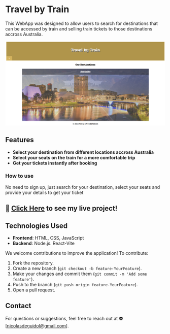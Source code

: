 # Travel by Train

This WebApp was designed to allow users to search for destinations that can be accessed by train and selling train tickets to those destinations accross Australia.


![alt text](</public/images/Screenshot projetc4.png>)


## Features

- **Select your destination from different locations accross Australia**
- **Select your seats on the train for a more comfortable trip**
- **Get your tickets instantly after booking**

### How to use

No need to sign up, just search for your destination, select your seats and provide your details to get your ticket


## :rocket: [Click Here](https://dgnick89.github.io/TravelbyTrain_Project/) to see my live project!


## Technologies Used

- **Frontend**: HTML, CSS, JavaScript
- **Backend**: Node.js. React-Vite

We welcome contributions to improve the application! To contribute:

1. Fork the repository.
2. Create a new branch (`git checkout -b feature-YourFeature`).
3. Make your changes and commit them (`git commit -m 'Add some feature'`).
4. Push to the branch (`git push origin feature-YourFeature`).
5. Open a pull request.

## Contact

For questions or suggestions, feel free to reach out at :alien: [nicolasdeguidol@gmail.com].